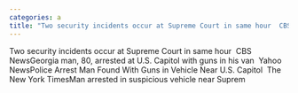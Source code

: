 ```yaml
---
categories: a
title: "Two security incidents occur at Supreme Court in same hour  CBS News"
---
```

Two security incidents occur at Supreme Court in same hour&nbsp;&nbsp;CBS NewsGeorgia man, 80, arrested at U.S. Capitol with guns in his van&nbsp;&nbsp;Yahoo NewsPolice Arrest Man Found With Guns in Vehicle Near U.S. Capitol&nbsp;&nbsp;The New York TimesMan arrested in suspicious vehicle near Suprem
